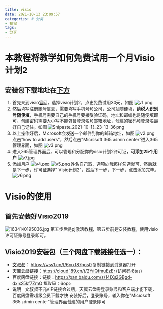 ```yaml
---
title: visio
date: 2021-10-13 23:09:57
categories: # 分类
- 教程
tags:
- 分享
---
```

# 本教程将教学如何免费试用一个月Visio计划2
## 安装包下载地址在[下方](https://sakurafeiyu.gitee.io/2021/10/13/visio/#Visio2019%E5%AE%89%E8%A3%85%E5%8C%85%EF%BC%88%E4%B8%89%E4%B8%AA%E7%BD%91%E7%9B%98%E4%B8%8B%E8%BD%BD%E9%93%BE%E6%8E%A5%E4%BB%BB%E9%80%89%E4%B8%80%EF%BC%89%EF%BC%9A)
1. 首先来到visio[官网](https://www.microsoft.com/zh-cn/microsoft-365/visio/microsoft-visio-plans-and-pricing-compare-visio-options?activetab=tabs:primaryr1)，选择visio计划2，点击免费试用30天，如图
![v1.png](https://img11.360buyimg.com/ddimg/jfs/t1/212318/23/238/186946/6166f92fE57857a1d/d80c1f96d76714b1.png)
2. 然后填写注册账号信息，需要填写手机号和公司，公司就随便填，**纳税人识别号随便填**，手机号需要自己的手机号要接受验证码，地址和邮编也是随便填即可，创建密码需要大小写不能包含登录名和邮箱地址，创建的密码和登录名最好自己记住。如图
![Snipaste_2021-10-13_23-13-36.png](https://img12.360buyimg.com/ddimg/jfs/t1/211570/37/5100/59484/6166f94aE26691684/f3251f472ba72f18.png)
3. 以上操作好后，Microsoft会发送一个邮件到你的邮箱地址，如图
![v2.png](https://img10.360buyimg.com/ddimg/jfs/t1/215679/2/245/48596/6166f930Edf26ce91/e962423a671f72ec.png)
点击"how to add users"，然后点击"Microsoft 365 admin center"进入365管理界面，如图
![v3.png](https://img12.360buyimg.com/ddimg/jfs/t1/171380/26/21645/395331/6166f931E47da5dde/41e7a2d92b5913af.png)
4. 进入365管理界面后，可以管理和分配你的visio计划2许可证，**可添加25个用户**
![v7.jpg](https://img12.360buyimg.com/ddimg/jfs/t1/212715/30/251/78331/616707f8E4bb160fe/5c5b3730976967f5.jpg)
5. 添加用户
![v4.png](https://img14.360buyimg.com/ddimg/jfs/t1/203427/39/11234/91168/6166f9d7E475bfc18/4e29e8b85066ab94.png)
![v5.png](https://img14.360buyimg.com/ddimg/jfs/t1/217905/12/228/75910/6166f9d8Eb2473d25/e3e4966f442c85c3.png)
姓名自己取，选项向我那样勾选就可，然后就是下一步，许可证选择"	Visio计划2"，然后下一步，下一步，点击添加完毕。
![v6.png](https://img10.360buyimg.com/ddimg/jfs/t1/220195/18/175/63672/6166fae7Ed73f0fb9/eee43ae62cfe57d5.png)

# Visio的使用
## 首先安装好Visio2019
![1634140195036.jpg](https://img10.360buyimg.com/ddimg/jfs/t1/175322/29/22866/2119854/61670094Ec743206d/7f3f361665ec4ef4.jpg)
第五步后是pj激活教程，第五步前是安装教程，使用visio许可证账号登录即可。  

## Visio2019安装包（三个网盘下载链接任选一）：
- [文叔叔](https://www.wenshushu.cn/)： https://wss1.cn/f/6rxxf87pos0 复制链接到浏览器打开  
- 天翼云盘链接：https://cloud.189.cn/t/2YriQfmuEzEr (访问码:8taa)
- 百度网盘链接：链接：https://pan.baidu.com/s/14IXs2GBgd-dxixS5kf7ZmQ 提取码：6opo  
- 说明：文叔叔不充VIP链接会过期，天翼云盘需登录账号和客户端才能下载，百度网盘需超级会员下载才快
安装好后，登录账号，输入你在"Microsoft 365 admin center"管理界面创建的用户登录即可
